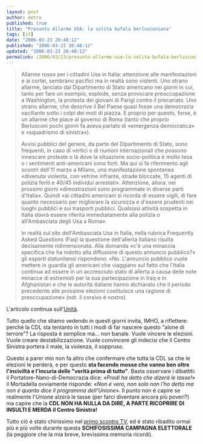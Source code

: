 ```yaml
---
layout: post
author: detro
published: true
title: "Presunto Allarme USA: la solita bufala berlusconiana"
tags: [it]
date: "2006-03-23 20:48:12"
published: "2006-03-23 20:48:12"
updated: "2006-03-23 20:48:12"
permalink: /2006/03/23/presunto-allarme-usa-la-solita-bufala-berlusconiana/
---
```


<blockquote> Allarme rosso per i cittadini Usa in Italia: attenzione alle manifestazioni e ai cortei, sembrano pacifici ma in realtà sono violenti. Uno strano allarme, lanciato dal Dipartimento di Stato americano nei giorni in cui, tanto per fare un esempio, esplode, senza provocare preoccupazione a Washington, la protesta dei giovani di Parigi contro il precariato. Uno strano allarme, che descrive il Bel Paese quasi fosse una democrazia vacillante sotto i colpi dei moti di piazza. E proprio per questo, forse, è un allarme che piace al governo di Roma (tanto che proprio Berlusconi pochi giorni fa aveva parlato di «emergenza democratica» e «squadrismo di sinistra»).

Avvisi pubblici del genere, da parte del Dipartimento di Stato, sono frequenti, in caso di vertici o di riunioni internazionali che possono innescare proteste o là dove la situazione socio-politica è molto tesa o i sentimenti anti-americani sono forti. Ma qui si fa riferimento agli scontri dell'11 marzo a Milano, una manifestazione spontanea «divenuta violenta, con vetrine infrante, strade bloccate, 15 agenti di polizia feriti e 40/45 individui arrestati». Attenzione, allora: nei prossimi giorni «dimostrazioni sono programmate in diverse parti d'Italia». Quindi «ai cittadini americani si ricorda di essere vigili, di fare quanto necessario per migliorare la sicurezza e d'essere prudenti nei luoghi pubblici e sui trasporti pubblici. Qualsiasi attività sospetta in Italia dovrà essere riferita immediatamente alla polizia o all'Ambasciata degli Usa a Roma».

In realtà sul sito dell'Ambasciata Usa in Italia, nella rubrica Frequently Asked Questions (Faq) la questione dell'allerta italiano risulta decisamente ridimensionata. Alla domanda «c'è una minaccia specifica che ha indotto alla diffusione di questo annuncio pubblico?» gli esperti statunitensi rispondono: «No. L'annuncio pubblico vuole mettere in guardia gli americani che viaggiano sul fatto che l'Italia continua ad essere in un accresciuto stato di allerta a causa delle note minacce di estremisti per la sua partecipazione in Iraq e in Afghanistan e che le autorità italiane hanno dichiarato che il periodo precedente alle prossime elezioni costituisce una ragione di preoccupazione» (ndr. il corsivo è nostro).</blockquote>

L'articolo continua sull'<a href="http://www.unita.it/index.asp?SEZIONE_COD=HP&TOPIC_TIPO=&TOPIC_ID=48201">Unità</a>.

Tutto quello che stiamo vedendo in questi giorni invita, IMHO, a riflettere: perché la CDL sta tentanto in tutti i modi di far nascere questo "alone di terrore"? La risposta é semplice ma... non banale. Vuole vincere le elezioni. Vuole creare destabilizzazione. Vuole convincere gli indecisi che il Centro Sinistra portera il male, la violenza, il soppruso.

Questo a parer mio non fa altro che confermare che tutta la CDL sa che le elezioni le perderà, e per questo <strong>sta facendo mosse che vanno ben oltre l'inciviltà e l'incuria delle "verità prima di tutto"</strong>. Basta osservare i dibattiti: 
il Portatore-Nano-di-Democrazia dice: &laquo;<em>Prodi ha detto che alzerà le tasse!</em>&raquo;
il Mortadella ovviamente risponde: &laquo;<em>Non é vero, non solo non l'ho detto ma non é quanto dice il programma dell'Unione</em>&raquo;.
Il punto non é capire se realmente l'Unione alzerà le tasse (per farci diventare ancora più poveri?) ma capire che la <strong>CDL NON HA NULLA DA DIRE, A PARTE RICOPRIRE DI INSULTI E MERDA il Centro Sinistra!</strong>

Tutto ciò é stato chirissimo nel <a href="http://www.detronizator.org/2006/03/15/prodi-vs-berlusconi-no-al-soppruso-vocale/">primo scontro TV</a>, ed é stato ribadito ormai più e più volte durante questa <strong>SCHIFOSISSIMA CAMPAGNA ELETTORALE</strong> (la peggiore che la mia breve, brevissima memoria ricordi).
